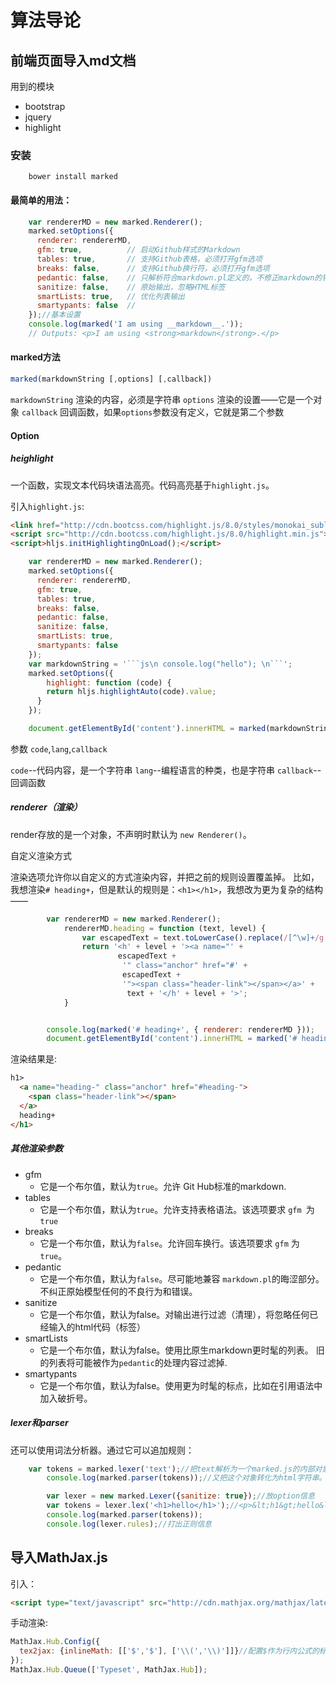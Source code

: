 # 算法导论

## 前端页面导入md文档

用到的模块
- bootstrap
- jquery
- highlight

### 安装

```
    bower install marked
```

#### 最简单的用法：
```js
    var rendererMD = new marked.Renderer();
    marked.setOptions({
      renderer: rendererMD,
      gfm: true,          // 启动Github样式的Markdown
      tables: true,       // 支持Github表格，必须打开gfm选项
      breaks: false,      // 支持Github换行符，必须打开gfm选项
      pedantic: false,    // 只解析符合markdown.pl定义的，不修正markdown的错误
      sanitize: false,    // 原始输出，忽略HTML标签
      smartLists: true,   // 优化列表输出
      smartypants: false  // 
    });//基本设置
    console.log(marked('I am using __markdown__.'));
    // Outputs: <p>I am using <strong>markdown</strong>.</p>
```

#### marked方法

```js
marked(markdownString [,options] [,callback])
```

`markdownString`  渲染的内容，必须是字符串
`options`  渲染的设置——它是一个对象
`callback`  回调函数，如果`options`参数没有定义，它就是第二个参数

#### Option

##### heighlight

一个函数，实现文本代码块语法高亮。代码高亮基于`highlight.js`。

引入`highlight.js`:

```html
<link href="http://cdn.bootcss.com/highlight.js/8.0/styles/monokai_sublime.min.css" rel="stylesheet">
<script src="http://cdn.bootcss.com/highlight.js/8.0/highlight.min.js"></script>
<script>hljs.initHighlightingOnLoad();</script>
```

```js
    var rendererMD = new marked.Renderer();
    marked.setOptions({
      renderer: rendererMD,
      gfm: true,
      tables: true,
      breaks: false,
      pedantic: false,
      sanitize: false,
      smartLists: true,
      smartypants: false
    });
    var markdownString = '```js\n console.log("hello"); \n```';
    marked.setOptions({
        highlight: function (code) {
        return hljs.highlightAuto(code).value;
      }
    });

    document.getElementById('content').innerHTML = marked(markdownString);
```


参数 `code`,`lang`,`callback`

`code`--代码内容，是一个字符串
`lang`--编程语言的种类，也是字符串
`callback`--回调函数

##### renderer（渲染）

render存放的是一个对象，不声明时默认为 `new Renderer()`。

自定义渲染方式

渲染选项允许你以自定义的方式渲染内容，并把之前的规则设置覆盖掉。
比如，我想渲染`# heading+`，但是默认的规则是：`<h1></h1>`，我想改为更为复杂的结构——

```js
        var rendererMD = new marked.Renderer();
            rendererMD.heading = function (text, level) {
                var escapedText = text.toLowerCase().replace(/[^\w]+/g, '-');
                return '<h' + level + '><a name="' +
                        escapedText +
                         '" class="anchor" href="#' +
                         escapedText +
                         '"><span class="header-link"></span></a>' +
                          text + '</h' + level + '>';
            }


        console.log(marked('# heading+', { renderer: rendererMD }));
        document.getElementById('content').innerHTML = marked('# heading+', { renderer: rendererMD });
```

渲染结果是:
```html
h1>
  <a name="heading-" class="anchor" href="#heading-">
    <span class="header-link"></span>
  </a>
  heading+
</h1>
```

##### 其他渲染参数

- gfm 
    + 它是一个布尔值，默认为`true`。允许 Git Hub标准的markdown.
- tables
    + 它是一个布尔值，默认为`true`。允许支持表格语法。该选项要求 `gfm `为`true`
- breaks
    + 它是一个布尔值，默认为`false`。允许回车换行。该选项要求 `gfm` 为`true`。
- pedantic
    + 它是一个布尔值，默认为`false`。尽可能地兼容 `markdown.pl`的晦涩部分。不纠正原始模型任何的不良行为和错误。
- sanitize
    + 它是一个布尔值，默认为false。对输出进行过滤（清理），将忽略任何已经输入的html代码（标签）
- smartLists
    + 它是一个布尔值，默认为false。使用比原生markdown更时髦的列表。 旧的列表将可能被作为`pedantic`的处理内容过滤掉.
- smartypants
    + 它是一个布尔值，默认为false。使用更为时髦的标点，比如在引用语法中加入破折号。

##### lexer和parser

还可以使用词法分析器。通过它可以追加规则：

```js
    var tokens = marked.lexer('text');//把text解析为一个marked.js的内部对象
        console.log(marked.parser(tokens));//又把这个对象转化为html字符串。（<p>text</p>）

        var lexer = new marked.Lexer({sanitize: true});//放option信息
        var tokens = lexer.lex('<h1>hello</h1>');//<p>&lt;h1&gt;hello&lt;/h1&gt;</p>
        console.log(marked.parser(tokens));
        console.log(lexer.rules);//打出正则信息
```


## 导入MathJax.js

引入：
```html
<script type="text/javascript" src="http://cdn.mathjax.org/mathjax/latest/MathJax.js?config=default"></script>
```

手动渲染:
```js
MathJax.Hub.Config({
  tex2jax: {inlineMath: [['$','$'], ['\\(','\\)']]}//配置$作为行内公式的标记
});
MathJax.Hub.Queue(['Typeset', MathJax.Hub]);
```
